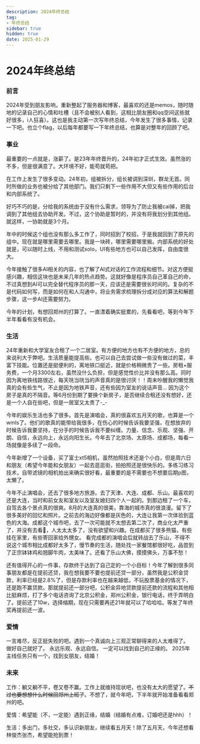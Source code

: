 ```yaml
---
description: 2024年终总结
tag:
- 年终总结
sidebar: true
hidden: true
date: 2025-01-29
---
```


# 2024年终总结

### 前言

2024年受到朋友影响，重新整起了服务器和博客，最喜欢的还是memos，随时随地的记录自己的心情和吐槽（且不会被别人看到，这相比朋友圈和qq空间这些就好很多，i人狂喜）。这也是我主动第一次写年终总结，今年发生了很多事情，记录一下吧。也立个flag，以后每年都要写一下年终总结，也算是对整年的回顾了吧。

### 事业

最重要的一点就是，涨薪了。是23年年终晋升的，24年初才正式生效。虽然涨的不多，但是很满意了。大环境不好，能苟就苟把。

在工作上发生了很多变动。24年初，组被拆分，组长被调到深圳，群龙无首。同时所做的业务也被分给了其他部门。我们只剩下一些作用不大但又有些作用的后台和内部系统了。

好巧不巧的是，分给我的系统由于没有什么需求，领导为了防止我被cai掉，把我调到了其他组去协助开发。不过，这个协助是暂时的，并没有将我划分到其他组。就这样，一协助就是3个月。

年中的时候这个组也没有那么多工作了，同时招到了校招，于是我就回到了原先的组中。现在就是哪里需要去哪里。我是一块砖，哪里需要哪里搬。内部系统的好处就是，可以随时上线，不用和测试solo，UI有些地方也可以自己发挥，自由度很大。

今年接触了很多AI相关的内容，也了解了AI式对话的工作流程和细节。对这方便挺感兴趣，相信这块也是未来几年的热点趋势。这就好像是程序员自己革自己的命，不过真想到AI可以完全替代程序员的那一天，应该还是需要很长时间的。复杂的不是代码如何写，而是如何在和人沟通中，将业务需求梳理拆分成对应的算法和解题步骤，这一步AI还需要努力。

今年的计划，有想回郑州的打算了。一直漂着确实挺累的，先看看吧，等到今年下半年看看有没有机会。

### 生活

24年重新和大学室友合租了一个二居室。有方便的地方也有不方便的地方，总的来说利大于弊吧。生活质量能提高些。也可以自己去尝试做一些没有做过的菜，丰富下技能。位置还是挺便利的，离地铁口挺近，就是价格稍微贵了一些。房租+服务费，一个月3300左右，虽然没什么负担，但是感觉性价比并没有那么高。同时因为离地铁线路很近，每天咣当咣当的声音真的是很讨厌！！周末吵醒我的懒觉我真的会有些生气，不止是因为地铁声音，还有些因为室友的说话声音... 因为这个房子是真的不隔音。等6月份到期了要换个新房子，是否继续合租还没有想好，还是一个人自在些吧，但是一居室又太贵了-_-

今年的娱乐生活也多了很多。首先是演唱会，真的很喜欢五月天的歌，也算是一个wmls了。他们的歌真的能带给我很多，在伤心的时候告诉我要坚强，在想放弃的时候告诉我要坚持，在分手的时候告诉我不要纠缠。力量、信念、乐观、坚强、开朗、自信，永远向上，永远向阳生长。今年去了北京场、太原场、成都场，每看一场就像是多续了一段命。

今年新增了一个设备，买了富士xt5相机，虽然拍照技术还是个小白，但是周六日和朋友（希望今年能和女朋友）一起去逛逛街，拍拍照还是很快乐的。多练习练习技术，自带滤镜的相机拍出来确实很好看，最重要的是不需要也不想要后期p图，太懒了。

今年不止演唱会，还去了很多地方旅游。去了天津、大连、成都、乐山。最喜欢的还是大连，当时和前女友和室友以及室友媳妇四个人一起的。到那边租了一个车，自驾去各个景点真的很爽。8月的大连真的很美，靠海的城市真的很浪漫。留下了很多美好的回忆和照片。之前去的海边好像都是灰色的，大连让我第一次体验到蓝色的大海。成都这个城市吧，去了一次可能就不太想去第二次了，商业化太严重了，并没有去看🐼，人太太太多了，没有欲望和兴趣。在成都买了很多熊猫，有些挂在家里，有些寄回家给外甥女。 看完成都的演唱会后就转战去了乐山，不得不说这个城市相比成都好太多了，慢节奏的生活，随处找一家餐馆都很好吃，品尝到了正宗钵钵鸡和翘脚牛肉，太美味了。还看了乐山大佛，摸摸佛头，万事不愁！

还有值得开心的一件事，存款终于达到了自己定的一个小目标！今年了解到很多同事朋友都是在提前还贷，我在想我要不要也提前还贷一部分，虽然我是公积金贷款，利率已经是2.8%了，但是存款利率也在越来越低，不玩股票基金的情况下，还是跑不赢贷款。那就提前还一部分吧，公积金异地贷款提前还款的流程和其他相比挺麻烦，打了多个电话咨询了北京公积金，郑州公积金，银行电话，终于弄明白了。提前还了10w，选择缩期，现在只需要再还21年就可以了哈哈哈。等发了年终奖再提前还一波。

### 爱情

一言难尽，反正挺失败的吧。遇到一个真诚向上三观正常聊得来的人太难得了。 
做好自己就好了。
永远乐观、永远自信。 一定可以找到自己的正缘的。
2025年主线任务只有一个，找到女朋友，结婚！

### 未来

工作：躺又躺不平，卷又卷不赢。工作上就维持现状吧，也没有太大的愿望了。~~不过也要想想什么时候回郑州上班了~~。不想了，就今年吧，下半年就开始准备看看郑州的吧。

爱情：希望能（不，一定能）遇到正缘，结婚（结婚有点难，订婚吧还是hhh）！

生活：多出门，多社交，多认识新朋友，继续看五月天！除了五月天，今年还想看林俊杰张杰，希望能抢到票！

